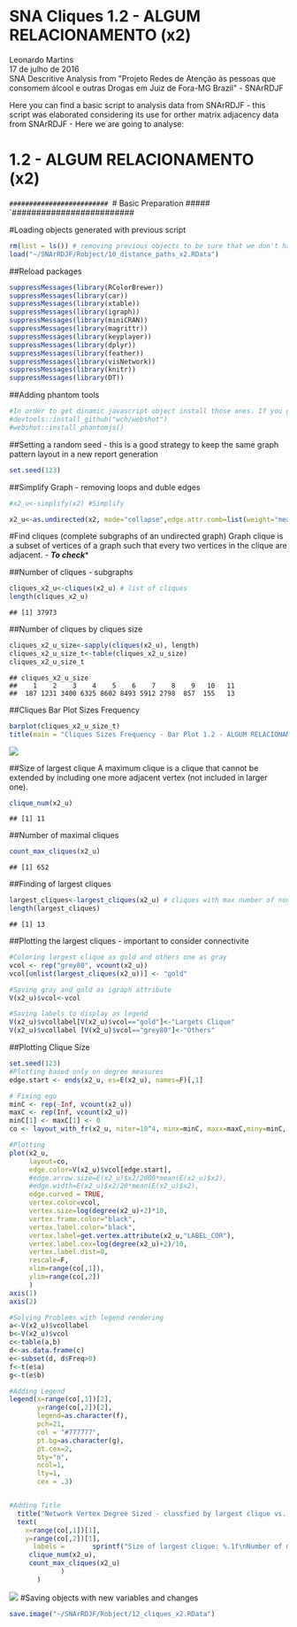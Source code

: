 # SNA Cliques 1.2 - ALGUM RELACIONAMENTO (x2)
Leonardo Martins  
17 de julho de 2016  
SNA Descritive Analysis from "Projeto Redes de Atenção às pessoas que consomem álcool e outras Drogas em Juiz de Fora-MG   Brazil"  - SNArRDJF

Here you can find a basic script to analysis data from SNArRDJF - this script was elaborated considering its use for orther matrix adjacency data from SNArRDJF - Here we are going to analyse:

# 1.2 - ALGUM RELACIONAMENTO (x2)

`#########################
`# Basic Preparation #####
`#########################

#Loading objects generated with previous script 

```r
rm(list = ls()) # removing previous objects to be sure that we don't have objects conflicts name
load("~/SNArRDJF/Robject/10_distance_paths_x2.RData")
```
##Reload packages

```r
suppressMessages(library(RColorBrewer))
suppressMessages(library(car))
suppressMessages(library(xtable))
suppressMessages(library(igraph))
suppressMessages(library(miniCRAN))
suppressMessages(library(magrittr))
suppressMessages(library(keyplayer))
suppressMessages(library(dplyr))
suppressMessages(library(feather))
suppressMessages(library(visNetwork))
suppressMessages(library(knitr))
suppressMessages(library(DT))
```
##Adding phantom tools

```r
#In order to get dinamic javascript object install those ones. If you get problems installing go to Stackoverflow.com and type your error to discover what to do. In some cases the libraries need to be intalled in outside R libs.
#devtools::install_github("wch/webshot")
#webshot::install_phantomjs()
```
##Setting a random seed - this is a good strategy to keep the same graph pattern layout in a new report generation

```r
set.seed(123)
```

##Simplify Graph - removing loops and duble edges 

```r
#x2_u<-simplify(x2) #Simplify

x2_u<-as.undirected(x2, mode="collapse",edge.attr.comb=list(weight="mean","ignore"))
```

#Find cliques (complete subgraphs of an undirected graph)
Graph clique is a subset of vertices of a graph such that every two vertices in the clique are adjacent. - ***To check****

##Number of cliques - subgraphs

```r
cliques_x2_u<-cliques(x2_u) # list of cliques 
length(cliques_x2_u)
```

```
## [1] 37973
```
##Number of cliques by cliques size

```r
cliques_x2_u_size<-sapply(cliques(x2_u), length) 
cliques_x2_u_size_t<-table(cliques_x2_u_size)
cliques_x2_u_size_t
```

```
## cliques_x2_u_size
##    1    2    3    4    5    6    7    8    9   10   11 
##  187 1231 3400 6325 8602 8493 5912 2798  857  155   13
```

##Cliques Bar Plot Sizes Frequency

```r
barplot(cliques_x2_u_size_t)
title(main = "Cliques Sizes Frequency - Bar Plot 1.2 - ALGUM RELACIONAMENTO (x2)", font.main = 4)
```

![](1.2_REDE_COMPLETA_ALGUM_RELACIONAMENTO_12_cliques_files/figure-html/unnamed-chunk-8-1.png)<!-- -->

##Size of largest clique 
A maximum clique is a clique that cannot be extended by including one more adjacent vertex (not included in larger one). 

```r
clique_num(x2_u)
```

```
## [1] 11
```
##Number of maximal cliques

```r
count_max_cliques(x2_u)
```

```
## [1] 652
```
##Finding of largest cliques

```r
largest_cliques<-largest_cliques(x2_u) # cliques with max number of nodes
length(largest_cliques)
```

```
## [1] 13
```

##Plotting the largest cliques - important to consider connectivite 

```r
#Coloring largest clique as gold and others one as gray
vcol <- rep("grey80", vcount(x2_u))
vcol[unlist(largest_cliques(x2_u))] <- "gold"

#Saving gray and gold as igraph attribute
V(x2_u)$vcol<-vcol

#Saving labels to display as legend
V(x2_u)$vcollabel[V(x2_u)$vcol=="gold"]<-"Largets Clique"
V(x2_u)$vcollabel [V(x2_u)$vcol=="grey80"]<-"Others"
```
##Plotting Clique Size

```r
set.seed(123)
#Plotting based only on degree measures 
edge.start <- ends(x2_u, es=E(x2_u), names=F)[,1]

# Fixing ego
minC <- rep(-Inf, vcount(x2_u))
maxC <- rep(Inf, vcount(x2_u))
minC[1] <- maxC[1] <- 0
co <- layout_with_fr(x2_u, niter=10^4, minx=minC, maxx=maxC,miny=minC, maxy=maxC, weights=E(x2_u)$x2)

#Plotting
plot(x2_u, 
     layout=co,
     edge.color=V(x2_u)$vcol[edge.start],
     #edge.arrow.size=E(x2_u)$x2/2000*mean(E(x2_u)$x2),
     #edge.width=E(x2_u)$x2/20*mean(E(x2_u)$x2),
     edge.curved = TRUE,
     vertex.color=vcol,
     vertex.size=log(degree(x2_u)+2)*10,
     vertex.frame.color="black",
     vertex.label.color="black",
     vertex.label=get.vertex.attribute(x2_u,"LABEL_COR"),
     vertex.label.cex=log(degree(x2_u)+2)/10,
     vertex.label.dist=0,
     rescale=F,
     xlim=range(co[,1]), 
     ylim=range(co[,2])
     )
axis(1)
axis(2)

#Solving Problems with legend rendering 
a<-V(x2_u)$vcollabel
b<-V(x2_u)$vcol
c<-table(a,b)
d<-as.data.frame(c)
e<-subset(d, d$Freq>0)
f<-t(e$a)
g<-t(e$b)

#Adding Legend
legend(x=range(co[,1])[2], 
       y=range(co[,2])[2],
       legend=as.character(f),
       pch=21,
       col = "#777777", 
       pt.bg=as.character(g),
       pt.cex=2,
       bty="n", 
       ncol=1,
       lty=1,
       cex = .3)


#Adding Title
  title("Network Vertex Degree Sized - classfied by largest clique vs. others", sub = "Source: from authors ")  
  text( 
    x=range(co[,1])[1],
    y=range(co[,2])[1], 
      labels =       sprintf("Size of largest clique: %.1f\nNumber of maximal cliques: %.1f",
     clique_num(x2_u), 
     count_max_cliques(x2_u)
             )
       )
```

![](1.2_REDE_COMPLETA_ALGUM_RELACIONAMENTO_12_cliques_files/figure-html/unnamed-chunk-13-1.png)<!-- -->
#Saving objects with new variables and changes

```r
save.image("~/SNArRDJF/Robject/12_cliques_x2.RData") 
```


